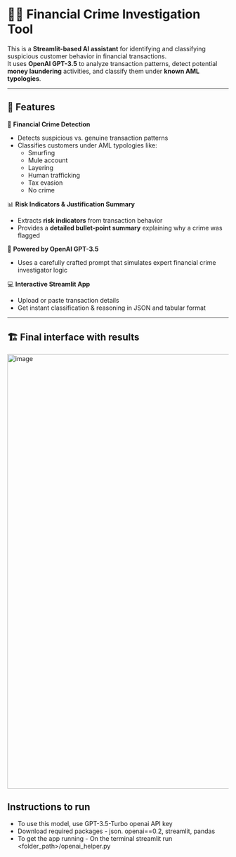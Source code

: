 # 🕵️‍♀️ Financial Crime Investigation Tool

This is a **Streamlit-based AI assistant** for identifying and classifying suspicious customer behavior in financial transactions.  
It uses **OpenAI GPT-3.5** to analyze transaction patterns, detect potential **money laundering** activities, and classify them under **known AML typologies**.

---

## 🚨 Features

🔎 **Financial Crime Detection**  
- Detects suspicious vs. genuine transaction patterns  
- Classifies customers under AML typologies like:
  - Smurfing  
  - Mule account  
  - Layering  
  - Human trafficking  
  - Tax evasion  
  - No crime  

📊 **Risk Indicators & Justification Summary**  
- Extracts **risk indicators** from transaction behavior  
- Provides a **detailed bullet-point summary** explaining why a crime was flagged

🧠 **Powered by OpenAI GPT-3.5**  
- Uses a carefully crafted prompt that simulates expert financial crime investigator logic

💻 **Interactive Streamlit App**  
- Upload or paste transaction details  
- Get instant classification & reasoning in JSON and tabular format

---

## 🏗️ Final interface with results

<img width="1919" height="990" alt="image" src="https://github.com/user-attachments/assets/163e5cf4-eefe-4979-ad60-71c7c850a01e" />

## Instructions to run

- To use this model, use GPT-3.5-Turbo openai API key
- Download required packages - json. openai==0.2, streamlit, pandas 
- To get the app running - On the terminal streamlit run <folder_path>/openai_helper.py


